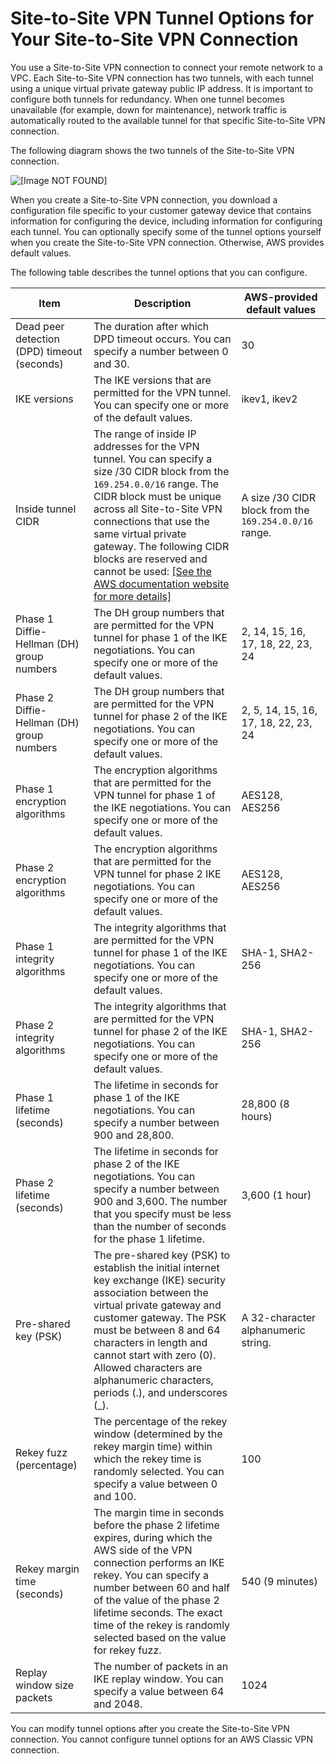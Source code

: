 # Site\-to\-Site VPN Tunnel Options for Your Site\-to\-Site VPN Connection<a name="VPNTunnels"></a>

You use a Site\-to\-Site VPN connection to connect your remote network to a VPC\. Each Site\-to\-Site VPN connection has two tunnels, with each tunnel using a unique virtual private gateway public IP address\. It is important to configure both tunnels for redundancy\. When one tunnel becomes unavailable \(for example, down for maintenance\), network traffic is automatically routed to the available tunnel for that specific Site\-to\-Site VPN connection\.

The following diagram shows the two tunnels of the Site\-to\-Site VPN connection\.

![\[Image NOT FOUND\]](http://docs.aws.amazon.com/vpn/latest/s2svpn/images/Multiple_VPN_Tunnels_diagram.png)

When you create a Site\-to\-Site VPN connection, you download a configuration file specific to your customer gateway device that contains information for configuring the device, including information for configuring each tunnel\. You can optionally specify some of the tunnel options yourself when you create the Site\-to\-Site VPN connection\. Otherwise, AWS provides default values\.

The following table describes the tunnel options that you can configure\.


| Item | Description | AWS\-provided default values | 
| --- | --- | --- | 
| Dead peer detection \(DPD\) timeout \(seconds\) |  The duration after which DPD timeout occurs\. You can specify a number between 0 and 30\.  | 30 | 
| IKE versions | The IKE versions that are permitted for the VPN tunnel\. You can specify one or more of the default values\. | ikev1, ikev2 | 
|  Inside tunnel CIDR  |  The range of inside IP addresses for the VPN tunnel\. You can specify a size /30 CIDR block from the `169.254.0.0/16` range\. The CIDR block must be unique across all Site\-to\-Site VPN connections that use the same virtual private gateway\. The following CIDR blocks are reserved and cannot be used:  [\[See the AWS documentation website for more details\]](http://docs.aws.amazon.com/vpn/latest/s2svpn/VPNTunnels.html)  |  A size /30 CIDR block from the `169.254.0.0/16` range\.  | 
| Phase 1 Diffie\-Hellman \(DH\) group numbers | The DH group numbers that are permitted for the VPN tunnel for phase 1 of the IKE negotiations\. You can specify one or more of the default values\. | 2, 14, 15, 16, 17, 18, 22, 23, 24 | 
| Phase 2 Diffie\-Hellman \(DH\) group numbers | The DH group numbers that are permitted for the VPN tunnel for phase 2 of the IKE negotiations\. You can specify one or more of the default values\. | 2, 5, 14, 15, 16, 17, 18, 22, 23, 24 | 
| Phase 1 encryption algorithms | The encryption algorithms that are permitted for the VPN tunnel for phase 1 of the IKE negotiations\. You can specify one or more of the default values\. | AES128, AES256 | 
| Phase 2 encryption algorithms | The encryption algorithms that are permitted for the VPN tunnel for phase 2 IKE negotiations\. You can specify one or more of the default values\. | AES128, AES256 | 
| Phase 1 integrity algorithms | The integrity algorithms that are permitted for the VPN tunnel for phase 1 of the IKE negotiations\. You can specify one or more of the default values\. | SHA\-1, SHA2\-256 | 
| Phase 2 integrity algorithms | The integrity algorithms that are permitted for the VPN tunnel for phase 2 of the IKE negotiations\. You can specify one or more of the default values\. | SHA\-1, SHA2\-256 | 
| Phase 1 lifetime \(seconds\) | The lifetime in seconds for phase 1 of the IKE negotiations\. You can specify a number between 900 and 28,800\. | 28,800 \(8 hours\) | 
| Phase 2 lifetime \(seconds\) | The lifetime in seconds for phase 2 of the IKE negotiations\. You can specify a number between 900 and 3,600\. The number that you specify must be less than the number of seconds for the phase 1 lifetime\. | 3,600 \(1 hour\) | 
|  Pre\-shared key \(PSK\)  |  The pre\-shared key \(PSK\) to establish the initial internet key exchange \(IKE\) security association between the virtual private gateway and customer gateway\.  The PSK must be between 8 and 64 characters in length and cannot start with zero \(0\)\. Allowed characters are alphanumeric characters, periods \(\.\), and underscores \(\_\)\.  |  A 32\-character alphanumeric string\.  | 
| Rekey fuzz \(percentage\) |  The percentage of the rekey window \(determined by the rekey margin time\) within which the rekey time is randomly selected\.  You can specify a value between 0 and 100\.  | 100 | 
| Rekey margin time \(seconds\) |  The margin time in seconds before the phase 2 lifetime expires, during which the AWS side of the VPN connection performs an IKE rekey\.  You can specify a number between 60 and half of the value of the phase 2 lifetime seconds\. The exact time of the rekey is randomly selected based on the value for rekey fuzz\.  | 540 \(9 minutes\) | 
| Replay window size packets |  The number of packets in an IKE replay window\.  You can specify a value between 64 and 2048\.  | 1024 | 

You can modify tunnel options after you create the Site\-to\-Site VPN connection\. You cannot configure tunnel options for an AWS Classic VPN connection\.